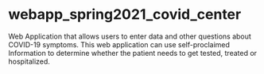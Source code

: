 # webapp_spring2021_covid_center
Web Application that allows users to enter data and other questions about COVID-19 symptoms. This web application can use self-proclaimed Information to determine whether the patient needs to get tested, treated or hospitalized. 
